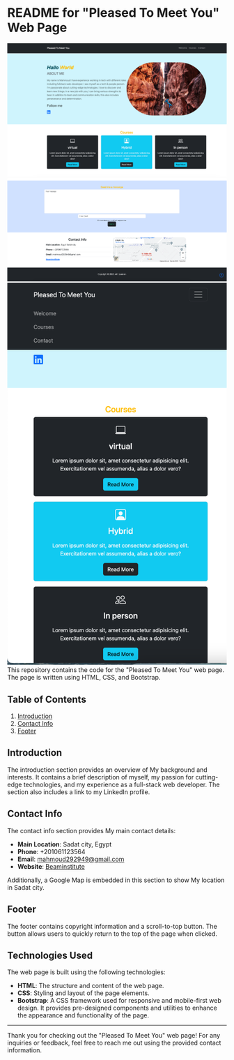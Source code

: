 # README for "Pleased To Meet You" Web Page
![Alt text](<Screenshot 2023-07-22 at 9.40.59 PM.png>)
![Alt text](<Screenshot 2023-07-22 at 9.41.10 PM.png>)
![Alt text](<Screenshot 2023-07-22 at 9.41.30 PM.png>)
This repository contains the code for the "Pleased To Meet You" web page. The page is written using HTML, CSS, and Bootstrap.

## Table of Contents

1. [Introduction](#introduction)
2. [Contact Info](#contact-info)
4. [Footer](#footer)

## Introduction

The introduction section provides an overview of My background and interests. It contains a brief description of myself, my passion for cutting-edge technologies, and my experience as a full-stack web developer. The section also includes a link to my LinkedIn profile.


## Contact Info

The contact info section provides My main contact details:

- **Main Location**: Sadat city, Egypt
- **Phone**: +201061123564
- **Email**: mahmoud292949@gmail.com
- **Website**: [Beaminstitute](https://beaminstitute.org/)

Additionally, a Google Map is embedded in this section to show My location in Sadat city.

## Footer

The footer contains copyright information and a scroll-to-top button. The button allows users to quickly return to the top of the page when clicked.

## Technologies Used

The web page is built using the following technologies:

- **HTML**: The structure and content of the web page.
- **CSS**: Styling and layout of the page elements.
- **Bootstrap**: A CSS framework used for responsive and mobile-first web design. It provides pre-designed components and utilities to enhance the appearance and functionality of the page.

---

Thank you for checking out the "Pleased To Meet You" web page! For any inquiries or feedback, feel free to reach me out using the provided contact information.
